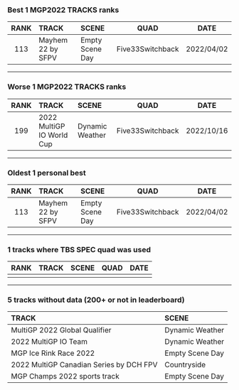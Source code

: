 ### Best 1 MGP2022 TRACKS ranks
|RANK|TRACK|SCENE|QUAD|DATE|
|:---:|:---|:---|:---:|:---:|
|113|Mayhem 22 by SFPV|Empty Scene Day|Five33Switchback|2022/04/02|
---
### Worse 1 MGP2022 TRACKS ranks
|RANK|TRACK|SCENE|QUAD|DATE|
|:---:|:---|:---|:---:|:---:|
|199|2022 MultiGP IO World Cup|Dynamic Weather|Five33Switchback|2022/10/16|
---
### Oldest 1 personal best
|RANK|TRACK|SCENE|QUAD|DATE|
|:---:|:---|:---|:---:|:---:|
|113|Mayhem 22 by SFPV|Empty Scene Day|Five33Switchback|2022/04/02|
---
### 1 tracks where TBS SPEC quad was used
|RANK|TRACK|SCENE|QUAD|DATE|
|:---:|:---|:---|:---:|:---:|
||||||
---
### 5 tracks without data (200+ or not in leaderboard)
|TRACK|SCENE|
|:---|:---|
|MultiGP 2022 Global Qualifier|Dynamic Weather|
|2022 MultiGP IO Team|Dynamic Weather|
|MGP Ice Rink Race 2022|Empty Scene Day|
|2022 MultiGP Canadian Series by DCH FPV|Countryside|
|MGP Champs 2022 sports track|Empty Scene Day|
